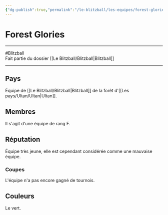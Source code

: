 ```yaml
---
{"dg-publish":true,"permalink":"/le-blitzball/les-equipes/forest-glories/"}
---
```


# Forest Glories
---
#Blitzball  
Fait partie du dossier [[Le Blitzball/Blitzball\|Blitzball]]

-------
## Pays
Équipe de [[Le Blitzball/Blitzball\|Blitzball]] de la forêt d'[[Les pays/Ultan/Ultan\|Ultan]].
## Membres
Il s'agit d'une équipe de rang F.
## Réputation
Équipe très jeune, elle est cependant considérée comme une mauvaise équipe.
### Coupes
L'équipe n'a pas encore gagné de tournois.
## Couleurs
Le vert.